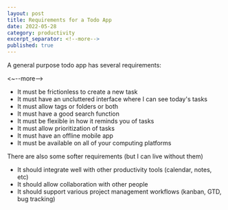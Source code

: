 ```yaml
---
layout: post
title: Requirements for a Todo App
date: 2022-05-28
category: productivity
excerpt_separator: <!--more-->
published: true
---
```


A general purpose todo app has several requirements:

<~--more-->

- It must be frictionless to create a new task
- It must have an uncluttered interface where I can see today's tasks
- It must allow tags or folders or both
- It must have a good search function
- It must be flexible in how it reminds you of tasks
- It must allow prioritization of tasks
- It must have an offline mobile app
- It must be available on all of your computing platforms


There are also some softer requirements (but I can live without them)
- It should integrate well with other productivity tools (calendar, notes, etc)
- It should allow collaboration with other people
- It should support various project management workflows (kanban, GTD, bug tracking)
